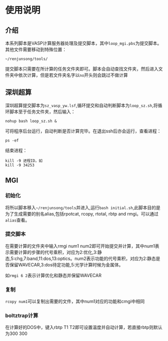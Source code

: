 # 使用说明
## 介绍
本系列脚本是VASP计算服务器处理及提交脚本，其中`loop_mgi.pbs`为提交脚本。其他文件需要移动到特殊位置：

`~/renjunsong/tools/`

提交脚本只需要在所计算的任务文件夹即可。脚本会自动查找文件夹，然后进入文件夹中依次计算，但是若文件夹名字以`no`开头则会跳过不做计算

## 深圳超算
深圳超算提交脚本为`sz_vasp_yw.lsf`,循环提交和自动判断脚本为`loop_sz.sh`,将循环脚本至于任务文件夹，然后输入：
```shell
nohup bash loop_sz.sh & 
```
可将程序后台运行，自动判断是否计算完毕。在退出ssh后亦会运行，查看进程：
```shell
ps -ef
```
结束进程：
```shell
kill -9 进程ID，如
kill -9 34253
```
## MGI

### 初始化
将所以脚本移入`~/renjunsong/tools`并进入,运行`bash initial.sh`,此脚本目的是为了生成需要的别名alias,包括rpotcat, rcopy, rtotal, rbtp and rmgi。可以通过`alias`查看。
### 提交脚本
在需要计算的文件夹中输入rmgi num1 num2即可开始提交并计算，其中num1表示需要计算的步骤的代号乘积，对应为2:优化,3:静态,5:chg,7:band,11:dos,13:optics。num2表示功能的代号乘积，对应为2:静态是否保留WAVECAR,3:dos待定功能,5:光学计算时候为金属体。


如`rmgi 6 2`表示计算优化和静态并保留WAVECAR 
### 复制
`rcopy num1`可以复制出需要的文件，其中num1对应的功能和cmgi中相同
### boltztrap计算
在计算好的DOS中，键入rbtp T1 T2即可设置温度并自动计算，若直接rbtp则默认为300 300
